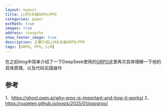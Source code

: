 ```yaml
---
layout: mypost
title: LLM大杀器GRPO/PPO
categories: paper
extMath: true
images: true
address: changsha
show_footer_image: true
description: 主要介绍LLM大杀器GRPO/PPO
tags: [GRPO, PPO, LLM]
---
```


在之前blog中简单介绍了一下DeepSeek使用的[GRPO](https://www.big-yellow-j.top/posts/2025/02/15/LLM.html#:~:text=%E6%8C%87%E6%A0%87%EF%BC%89%E6%83%A9%E7%BD%9A%E5%81%8F%E5%B7%AE-,PPO%E5%92%8C%20GRPO,-%E4%B8%8A%E9%9D%A2%E6%8F%90%E5%88%B0%E7%9A%84)这里再次具体理解一下他的具体原理，以及代码实践操作

## 参考
1、https://ghost.oxen.ai/why-grpo-is-important-and-how-it-works/
2、https://yugeten.github.io/posts/2025/01/ppogrpo/